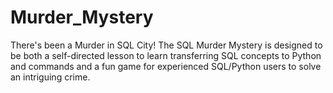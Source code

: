 # Murder_Mystery
There's been a Murder in SQL City! The SQL Murder Mystery is designed to be both a self-directed lesson to learn transferring SQL concepts to Python and commands and a fun game for experienced SQL/Python users to solve an intriguing crime.
